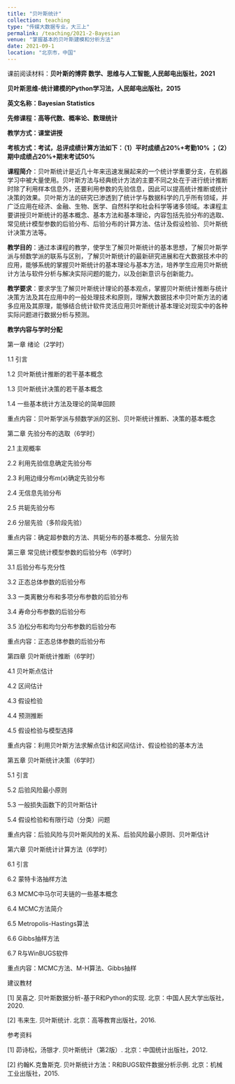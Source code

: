 ```yaml
---
title: "贝叶斯统计"
collection: teaching
type: "传媒大数据专业，大三上"
permalink: /teaching/2021-2-Bayesian
venue: "掌握基本的贝叶斯建模和分析方法"
date: 2021-09-1
location: "北京市，中国"
---
```


课前阅读材料：**贝叶斯的博弈 数学、思维与人工智能,人民邮电出版社，2021**

**贝叶斯思维-统计建模的Python学习法，人民邮电出版社，2015**

**英文名称：Bayesian Statistics**

**先修课程：高等代数、概率论、数理统计**

**教学方式：课堂讲授**

**考核方式：考试，总评成绩计算方法如下：（1）平时成绩占20%+考勤10% ；（2）期中成绩占20%+期末考试50%**

**课程简介**：贝叶斯统计是近几十年来迅速发展起来的一个统计学重要分支，在机器学习中被大量使用。贝叶斯方法与经典统计方法的主要不同之处在于进行统计推断时除了利用样本信息外，还要利用参数的先验信息，因此可以提高统计推断或统计决策的效果。贝叶斯方法的研究已渗透到了统计学与数据科学的几乎所有领域，并广泛应用在经济、金融、生物、医学、自然科学和社会科学等诸多领域。本课程主要讲授贝叶斯统计的基本概念、基本方法和基本理论，内容包括先验分布的选取、常见统计模型参数的后验分布、后验分布的计算方法、估计及假设检验、贝叶斯统计决策方法等。


**教学目的**：通过本课程的教学，使学生了解贝叶斯统计的基本思想，了解贝叶斯学派与频数学派的联系与区别，了解贝叶斯统计的最新研究进展和在大数据技术中的应用，能够系统的掌握贝叶斯统计的基本理论与基本方法，培养学生应用贝叶斯统计方法与软件分析与解决实际问题的能力，以及创新意识与创新能力。

**教学要求**：要求学生了解贝叶斯统计理论的基本观点，掌握贝叶斯统计推断与统计决策方法及其在应用中的一般处理技术和原则，理解大数据技术中贝叶斯方法的诸多应用及其原理，能够结合统计软件灵活应用贝叶斯统计基本理论对现实中的各种实际问题进行数据分析与预测。

**教学内容与学时分配**

第一章 绪论（2学时）

1.1 引言

1.2 贝叶斯统计推断的若干基本概念

1.3 贝叶斯统计决策的若干基本概念

1.4 一些基本统计方法及理论的简单回顾

重点内容：贝叶斯学派与频数学派的区别、贝叶斯统计推断、决策的基本概念

第二章 先验分布的选取（6学时）

2.1 主观概率

2.2 利用先验信息确定先验分布

2.3 利用边缘分布$m(x)$确定先验分布

2.4 无信息先验分布

2.5 共轭先验分布

2.6 分层先验（多阶段先验）

重点内容：确定超参数的方法、共轭分布的基本概念、分层先验

第三章 常见统计模型参数的后验分布（6学时）

3.1 后验分布与充分性

3.2 正态总体参数的后验分布

3.3 一类离散分布和多项分布参数的后验分布

3.4 寿命分布参数的后验分布

3.5 泊松分布和均匀分布参数的后验分布

重点内容：正态总体参数的后验分布

第四章 贝叶斯统计推断（6学时）

4.1 贝叶斯点估计

4.2 区间估计

4.3 假设检验

4.4 预测推断

4.5 假设检验与模型选择

重点内容：利用贝叶斯方法求解点估计和区间估计、假设检验的基本方法

第五章 贝叶斯统计决策（6学时）

5.1 引言

5.2 后验风险最小原则

5.3 一般损失函数下的贝叶斯估计

5.4 假设检验和有限行动（分类）问题

重点内容：后验风险与贝叶斯风险的关系、后验风险最小原则、贝叶斯估计

第六章 贝叶斯统计计算方法（6学时）

6.1 引言

6.2 蒙特卡洛抽样方法

6.3 MCMC中马尔可夫链的一些基本概念

6.4 MCMC方法简介

6.5 Metropolis-Hastings算法

6.6 Gibbs抽样方法

6.7 R与WinBUGS软件

重点内容：MCMC方法、M-H算法、Gibbs抽样

建议教材

[1] 吴喜之. 贝叶斯数据分析-基于R和Python的实现. 北京：中国人民大学出版社，2020.

[2] 韦来生. 贝叶斯统计. 北京：高等教育出版社，2016.

参考资料

[1] 茆诗松，汤银才. 贝叶斯统计（第2版）. 北京：中国统计出版社，2012.

[2] 约翰K.克鲁斯克. 贝叶斯统计方法：R和BUGS软件数据分析示例. 北京：机械工业出版社，2015.

